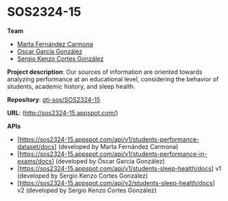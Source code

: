 
# SOS2324-15

**Team**
  - [Marta Fernández Carmona](https://github.com/martaafdez07)
  - [Oscar García González](https://github.com/oscgargon2)
  - [Sergio Kenzo Cortes González](https://github.com/SergioKenz0)

**Project description**: Our sources of information are oriented towards analyzing performance at an educational level, considering the behavior of students, academic history, and sleep health.

**Repository**: [gti-sos/SOS2324-15](https://github.com/gti-sos/SOS2324-15)

**URL**: (http://sos2324-15.appspot.com/)

**APIs**
  - [https://sos2324-15.appspot.com/api/v1/students-performance-dataset/docs] (developed by Marta Fernández Carmona)
  - [https://sos2324-15.appspot.com/api/v1/students-performance-in-exams/docs] (developed by Óscar García González)
  - [https://sos2324-15.appspot.com/api/v1/students-sleep-health/docs] v1 (developed by Sergio Kenzo Cortes González) 
  - [https://sos2324-15.appspot.com/api/v2/students-sleep-health/docs] v2 (developed by Sergio Kenzo Cortes González)
 